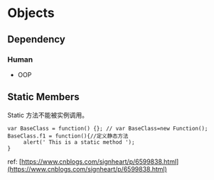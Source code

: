 # Objects

## Dependency

### Human

* OOP

## Static Members

Static 方法不能被实例调用。

```text
var BaseClass = function() {}; // var BaseClass=new Function();  
BaseClass.f1 = function(){//定义静态方法  
     alert(' This is a static method ');  
}  
```

ref: [https://www.cnblogs.com/signheart/p/6599838.html](https://www.cnblogs.com/signheart/p/6599838.html)

